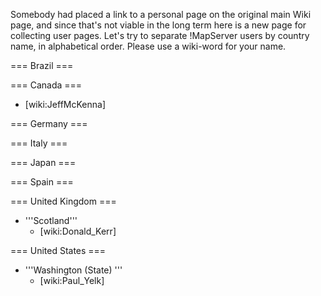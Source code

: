 Somebody had placed a link to a personal page on the original main Wiki page, and since that's not viable in the long term here is a new page for collecting user pages. Let's try to separate !MapServer users by country name, in alphabetical order.  Please use a wiki-word for your name.
                                                                                                                                                                                                                                                                                              
=== Brazil ===                                                                                                                                                                                                                                                                                
                                                                                                                                                                                                                                                                                              
=== Canada ===                                                                                                                                                                                                                                                                                
                                                                                                                                                                                                                                                                                              
  * [wiki:JeffMcKenna]                                                                                                                                                                                                                                                                        
                                                                                                                                                                                                                                                                                              
=== Germany ===                                                                                                                                                                                                                                                                               
                                                                                                                                                                                                                                                                                              
=== Italy ===                                                                                                                                                                                                                                                                                 
                                                                                                                                                                                                                                                                                              
=== Japan ===                                                                                                                                                                                                                                                                                 
                                                                                                                                                                                                                                                                                              
=== Spain ===                                                                                                                                                                                                                                                                                 
                                                                                                                                                                                                                                                                                              
=== United Kingdom ===                                                                                                                                                                                                                                                                        
  * '''Scotland'''                                                                                                                                                                                                                                                                            
    * [wiki:Donald_Kerr]                                                                                                                                                                                                                                                                      
                                                                                                                                                                                                                                                                                              
=== United States ===                                                                                                                                                                                                                                                                         
  * '''Washington (State) '''                                                                                                                                                                                                                                                                 
    * [wiki:Paul_Yelk]                                                                                                                                                                                                                                                                        
                                                                                                                                                                                                                                                                                              
                                                                                                                                                                                                                                                                                              

